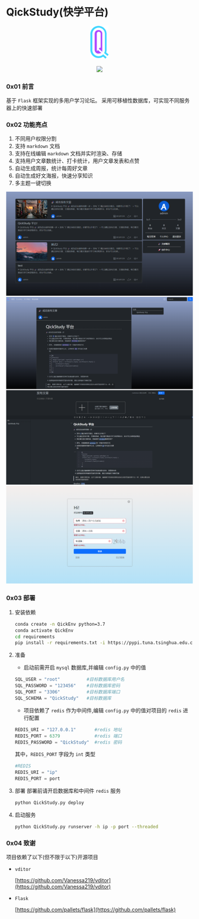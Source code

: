 # QickStudy(快学平台)

<div align="center"><img src='img/logo.png' width="50px"></div>
<br>
<div align="center">
<a href='https://www.murphysec.com/console/report/1674402525447217152/1674402525975699456'><img src='https://www.murphysec.com/platform3/v31/badge/1674402525975699456.svg'></a>
</div>

### 0x01 前言

基于 `Flask` 框架实现的多用户学习论坛。
采用可移植性数据库，可实现不同服务器上的快速部署

### 0x02 功能亮点

1. 不同用户权限分割
2. 支持 `markdown` 文档
3. 支持在线编辑 `markdown` 文档并实时渲染、存储
4. 支持用户文章数统计、打卡统计，用户文章发表和点赞
5. 自动生成周报，统计每周好文章
6. 自动生成好文海报，快速分享知识
7. 多主题一键切换

<div align="center"><img src='img/1.png'></div>
<div align="center"><img src='img/2.png'></div>
<div align="center"><img src='img/3.png'></div>
<div align="center"><img src='img/4.png'></div>


### 0x03 部署

1. 安装依赖

   ```bash
   conda create -n QickEnv python=3.7
   conda activate QickEnv
   cd requirements
   pip install -r requirements.txt -i https://pypi.tuna.tsinghua.edu.cn/simple
   ```
2. 准备

   + 启动前需开启 `mysql` 数据库,并编辑 `config.py` 中的值

   ```python
   SQL_USER = "root"          #目标数据库用户名
   SQL_PASSWORD = "123456"    #目标数据库密码
   SQL_PORT = "3306"          #目标数据库端口
   SQL_SCHEMA = "QickStudy"   #目标数据库
   ```
   + 项目依赖了 `redis` 作为中间件,编辑 `config.py` 中的值对项目的 `redis` 进行配置

   ```python
   REDIS_URI = "127.0.0.1"       #redis 地址
   REDIS_PORT = 6379             #redis 端口
   REDIS_PASSWORD = "QickStudy"  #redis 密码
   ```
   
   其中，`REDIS_PORT` 字段为 `int` 类型
   ```python
   #REDIS
   REDIS_URI = "ip"
   REDIS_PORT = port
   ```

3. 部署
   部署前请开启数据库和中间件 `redis` 服务
   ```bash
   python QickStudy.py deploy
   ```

4. 启动服务

   ```bash
   python QickStudy.py runserver -h ip -p port --threaded
   ```

### 0x04 致谢

项目依赖了以下(但不限于以下)开源项目

+ `vditor`
  
  [https://github.com/Vanessa219/vditor](https://github.com/Vanessa219/vditor)

+ `Flask`
  
  [https://github.com/pallets/flask](https://github.com/pallets/flask)
